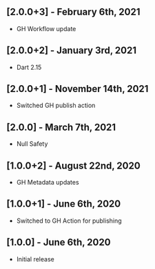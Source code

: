 ## [2.0.0+3] - February 6th, 2021

* GH Workflow update


## [2.0.0+2] - January 3rd, 2021

* Dart 2.15


## [2.0.0+1] - November 14th, 2021

* Switched GH publish action


## [2.0.0] - March 7th, 2021

* Null Safety


## [1.0.0+2] - August 22nd, 2020

* GH Metadata updates


## [1.0.0+1] - June 6th, 2020

* Switched to GH Action for publishing


## [1.0.0] - June 6th, 2020

* Initial release
